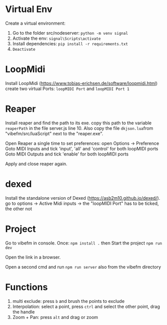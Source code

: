 # Virtual Env

Create a virtual environment:
1. Go to the folder src/nodeserver:
`python -m venv signal`
2. Activate the env:
`signal\Scripts\activate`
3. Install dependencies:
`pip install -r requirements.txt`
4. `Deactivate`

# LoopMidi
Install LoopMidi (https://www.tobias-erichsen.de/software/loopmidi.html) 
create two virtual Ports:
`loopMIDI Port` and `loopMIDI Port 1`

# Reaper 
Install reaper and find the path to its exe. 
copy this path to the variable `reaperPath` in the file server.js line 10.
Also copy the file `dkjson.lua`from "vibefm/src/luaScript" next to the "reaper.exe".

Open Reaper a single time to set preferences:
open Options -> Preference 
Goto MIDI Inputs and tick 'input', 'all' and 'control' for both loopMIDI ports
Goto MIDI Outputs and tick 'enable' for both loopMIDI ports

Apply and close reaper again.

# dexed
Install the standalone version of Dexed (https://asb2m10.github.io/dexed/).
go to options -> Active Midi inputs -> the "loopMIDI Port" has to be ticked, the other not

# Project 
Go to vibefm in console. 
Once: `npm install .`
then
Start the project `npm run dev`

Open the link in a browser.

Open a second cmd and run `npm run server` also from the vibefm directory


# Functions

1.  multi exclude: press `b` and brush the points to exclude
2.  Interpolation: select a point, press `ctrl` and select the other point, drag the handle
3.  Zoom + Pan: press `alt` and drag or zoom
